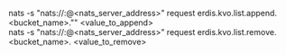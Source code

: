 nats -s "nats://<username>:<passowrd>@<nats_server_address>" request erdis.kvo.list.append.<bucket_name>."<key>" <value_to_append>
<br>
nats -s "nats://<username>:<passowrd>@<nats_server_address>" request erdis.kvo.list.remove.<bucket_name>.<key> <value_to_remove>
